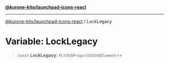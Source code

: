 [**@kurone-kito/launchpad-icons-react**](../README.md)

***

[@kurone-kito/launchpad-icons-react](../globals.md) / LockLegacy

# Variable: LockLegacy

> `const` **LockLegacy**: `FC`\<`SVGProps`\<`SVGSVGElement`\>\>
